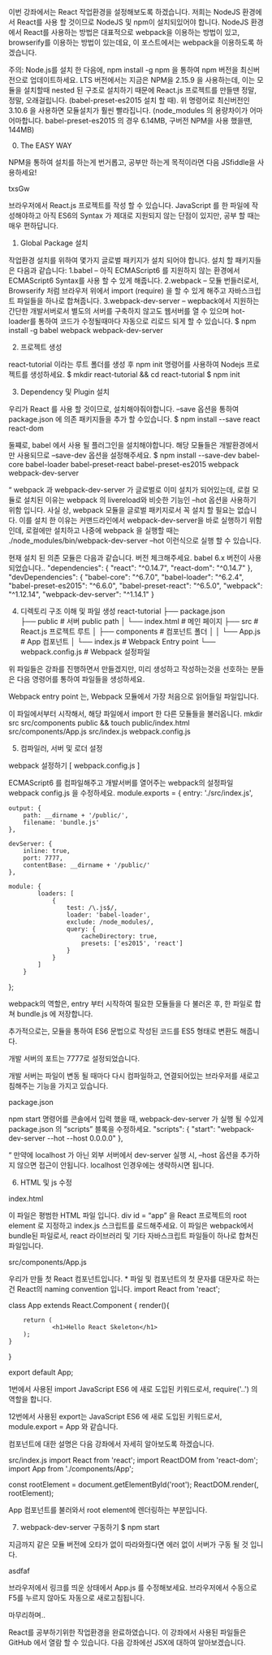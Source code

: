 
이번 강좌에서는 React 작업환경을 설정해보도록 하겠습니다. 저희는 NodeJS 환경에서 React를 사용 할 것이므로 NodeJS 및 npm이 설치되있어야 합니다. NodeJS 환경에서 React를 사용하는 방법은  대표적으로 webpack을 이용하는 방법이 있고, browserify를 이용하는 방법이 있는데요, 이 포스트에서는 webpack을 이용하도록 하겠습니다.

주의: Node.js를 설치 한 다음에, npm install -g npm 을 통하여 npm 버전을 최신버전으로 업데이트하세요. LTS 버전에서는 지금은 NPM을 2.15.9 을 사용하는데, 이는 모듈을 설치할때 nested 된 구조로 설치하기 때문에 React.js 프로젝트를 만들땐 정말, 정말, 오래걸립니다. (babel-preset-es2015 설치 할 때). 위 명령어로 최신버전인 3.10.6 을 사용하면 모듈설치가 훨씬 빨라집니다. (node_modules 의 용량차이가 어마어마합니다. babel-preset-es2015 의 경우 6.14MB, 구버전 NPM을 사용 했을땐, 144MB)

0. The EASY WAY

NPM을 통하여 설치를 하는게 번거롭고, 공부만 하는게 목적이라면 다음 JSfiddle을 사용하세요!

txsGw

브라우저에서 React.js 프로젝트를 작성 할 수 있습니다.
JavaScript 를 한 파일에 작성해야하고 아직 ES6의 Syntax 가 제대로 지원되지 않는 단점이 있지만, 공부 할 때는 매우 편하답니다.

 

 1. Global Package 설치

작업환경 설치를 위하여 몇가지 글로벌 패키지가 설치 되어야 합니다. 설치 할 패키지들은 다음과 같습니다:
1.babel – 아직 ECMAScript6 를 지원하지 않는 환경에서 ECMAScript6 Syntax를 사용 할 수 있게 해줍니다.
2.webpack – 모듈 번들러로서, Browserify 처럼 브라우저 위에서 import (require) 을 할 수 있게 해주고 자바스크립트 파일들을 하나로 합쳐줍니다.
3.webpack-dev-server – wepback에서 지원하는 간단한 개발서버로서 별도의 서버를 구축하지 않고도 웹서버를 열 수 있으며 hot-loader를 통하여 코드가 수정될때마다 자동으로 리로드 되게 할 수 있습니다.
$ npm install -g babel webpack webpack-dev-server

2. 프로젝트 생성

react-tutorial 이라는 루트 폴더를 생성 후 npm init 명령어를 사용하여 Nodejs 프로젝트를 생성하세요.
$ mkdir react-tutorial && cd react-tutorial
$ npm init

3. Dependency 및 Plugin 설치

우리가 React 를 사용 할 것이므로, 설치해야줘야합니다. –save 옵션을 통하여 package.json 에 의존 패키지들을 추가 할 수있습니다.
$ npm install --save react react-dom

둘쨰로, babel 에서 사용 될 플러그인을 설치해야합니다. 해당 모듈들은 개발환경에서만 사용되므로 –save-dev 옵션을 설정해주세요.
$ npm install --save-dev babel-core babel-loader babel-preset-react babel-preset-es2015 webpack webpack-dev-server

“
webpack 과 webpack-dev-server 가 글로벌로 이미 설치가 되어있는데, 로컬 모듈로 설치된 이유는 webpack 의 livereload와 비슷한 기능인 –hot 옵션을 사용하기 위함 입니다. 사실 상, webpack 모듈을 글로벌 패키지로서 꼭 설치 할 필요는 없습니다. 이를 설치 한 이유는 커맨드라인에서 webpack-dev-server을 바로 실행하기 위함인데, 로컬에만 설치하고 나중에 webpack 을 실행할 때는 ./node_modules/bin/webpack-dev-server –hot 이런식으로 실행 할 수 있습니다.

현재 설치 된 의존 모듈은 다음과 같습니다. 버전 체크해주세요. babel 6.x 버전이 사용되었습니다..
  "dependencies": {
    "react": "^0.14.7",
    "react-dom": "^0.14.7"
  },
  "devDependencies": {
    "babel-core": "^6.7.0",
    "babel-loader": "^6.2.4",
    "babel-preset-es2015": "^6.6.0",
    "babel-preset-react": "^6.5.0",
    "webpack": "^1.12.14",
    "webpack-dev-server": "^1.14.1"
  }

4. 디렉토리 구조 이해 및 파일 생성
react-tutorial
├── package.json         
├── public            # 서버 public path
│   └── index.html    # 메인 페이지
├── src               # React.js 프로젝트 루트
│   ├── components    # 컴포넌트 폴더
│   │   └── App.js    # App 컴포넌트
│   └── index.js      # Webpack Entry point
└── webpack.config.js # Webpack 설정파일

위 파일들은 강좌를 진행하면서 만들겠지만, 미리 생성하고 작성하는것을 선호하는 분들은 다음 영령어를 통하여 파일들을 생성하세요.

Webpack entry point 는, Webpack 모듈에서 가장 처음으로 읽어들일 파일입니다.

이 파일에서부터 시작해서, 해당 파일에서 import 한 다른 모듈들을 불러옵니다.
mkdir src src/components public && touch public/index.html src/components/App.js src/index.js webpack.config.js


5. 컴파일러, 서버 및 로더 설정

webpack 설정하기 [ webpack.config.js ]

ECMAScript6 를 컴파일해주고 개발서버를 열어주는 webpack의 설정파일 webpack config.js 을 수정하세요.
module.exports = {
    entry: './src/index.js',

    output: {
        path: __dirname + '/public/',
        filename: 'bundle.js'
    },

    devServer: {
        inline: true,
        port: 7777,
        contentBase: __dirname + '/public/'
    },

    module: {
            loaders: [
                {
                    test: /\.js$/,
                    loader: 'babel-loader',
                    exclude: /node_modules/,
                    query: {
                        cacheDirectory: true,
                        presets: ['es2015', 'react']
                    }
                }
            ]
        }
};

webpack의 역할은, entry 부터 시작하여 필요한 모듈들을 다 불러온 후, 한 파일로 합쳐 bundle.js 에 저장합니다.

추가적으로는, 모듈을 통하여 ES6 문법으로 작성된 코드를 ES5 형태로 변환도 해줍니다.

 

개발 서버의 포트는 7777로 설정되었습니다.

개발 서버는 파일이 변동 될 때마다 다시 컴파일하고, 연결되어있는 브라우저를 새로고침해주는 기능을 가지고 있습니다.

package.json

npm start 명령어를 콘솔에서 입력 했을 때, webpack-dev-server 가 실행 될 수있게 package.json 의 “scripts” 블록을 수정하세요.
  "scripts": {
    "start": "webpack-dev-server --hot --host 0.0.0.0"
  },

“
만약에 localhost 가 아닌 외부 서버에서 dev-server 실행 시, –host 옵션을 추가하지 않으면 접근이 안됩니다.
localhost 인경우에는 생략하시면 됩니다.

6. HTML 및 js 수정

index.html

이 파일은 평범한 HTML 파일 입니다. div id = “app” 을 React 프로젝트의 root element 로 지정하고
index.js 스크립트를 로드해주세요. 이 파일은 webpack에서 bundle된 파일로서,
react 라이브러리 및 기타 자바스크립트 파일들이 하나로 합쳐진 파일입니다. 
<!DOCTYPE html>
<html>

   <head>
      <meta charset="UTF-8">
      <title>React App</title>
   </head>

   <body>
      <div id="root"></div>
      <script src="bundle.js"></script>
   </body>

</html>

src/components/App.js

우리가 만들 첫 React 컴포넌트입니다. * 파일 및 컴포넌트의 첫 문자를 대문자로 하는건 React의 naming convention 입니다.
import React from 'react';

class App extends React.Component {
    render(){

        return (
                <h1>Hello React Skeleton</h1>
        );
    }
}

export default App;

1번에서 사용된 import JavaScript ES6 에 새로 도입된 키워드로서, require('..') 의 역할을 합니다.

12번에서 사용된 export는 JavaScript ES6 에 새로 도입된 키워드로서, module.export = App 와 같습니다.

컴포넌트에 대한 설명은 다음 강좌에서 자세히 알아보도록 하겠습니다.

src/index.js
import React from 'react';
import ReactDOM from 'react-dom';
import App from './components/App';

const rootElement = document.getElementById('root');
ReactDOM.render(<App />, rootElement);


App 컴포넌트를 불러와서 root element에 렌더링하는 부분입니다.

 

7. webpack-dev-server 구동하기
$ npm start

지금까지 같은 모듈 버전에 오타가 없이 따라와줬다면 에러 없이 서버가 구동 될 것 입니다.

asdfaf

브라우저에서 링크를 띄운 상태에서 App.js 를 수정해보세요. 브라우저에서 수동으로 F5를 누르지 않아도 자동으로 새로고침됩니다.

 

마무리하며..

React를 공부하기위한 작업환경을 완료하였습니다.
이 강좌에서 사용된 파일들은 GitHub 에서 열람 할 수 있습니다.
다음 강좌에선 JSX에 대하여 알아보겠습니다.
